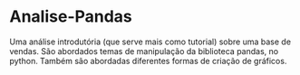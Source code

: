 # Analise-Pandas

Uma análise introdutória (que serve mais como tutorial) sobre uma base de vendas.
São abordados temas de manipulação da biblioteca pandas, no python.
Também são abordadas diferentes formas de criação de gráficos.
